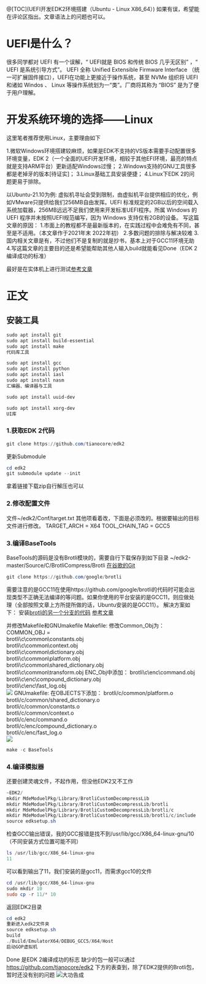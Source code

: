 @[TOC](UEFI开发EDK2环境搭建（Ubuntu - Linux X86_64）)
如果有误，希望能在评论区指出。文章语法上的问题也可以。

# UEFI是什么？

很多同学都对 UEFI 有一个误解，“ UEFI就是 BIOS 和传统 BIOS 几乎无区别” ，“ UEFI 是系统引导方式”。
UEFI 全称 Unified Extensible Firmware Interface （统一可扩展固件接口），UEFI在功能上更接近于操作系统，甚至 NVMe 组织将 UEFI 和诸如 Windos 、 Linux 等操作系统划为一“类”。厂商将其称为 “BIOS” 是为了便于用户理解。

# 开发系统环境的选择——Linux
这里笔者推荐使用Linux，主要理由如下

1.微软Windows环境搭建较麻烦，如果是EDK不支持的VS版本需要手动配置很多环境变量，EDK 2（一个全面的UEFI开发环境，相较于其他EFI环境，最亮的特点就是支持ARM平台）更新适配Windows过慢；
2.Windows支持的GNU工具很多都是老掉牙的版本[待证实]；
3.Linux基础工具安装便捷；
4.Linux下EDK 2的问题更易于排除。

以Ubuntu-21.10为例: 
虚拟机寻址会受到限制，由虚拟机平台提供相应的优化，例如VMware只提供给我们256MB自由发挥。UEFI 标准规定的2GB以后的空间载入系统加载器，256MB远远不足我们使用来开发标准UEFI程序。所属 Windows 的 UEFI 程序并未按照UEFI规范编写，因为 Windows 支持仅有2GB的设备。
写这篇文章的原因：
1.市面上的教程都不是最新版本的，在实践过程中会难免有不同，甚至是不适用。（本文章作于2021年末 2022年初）
2.多数问题的排除与解决较难
3.国内相关文章是有，不过他们不是复制的就是抄书，基本上对于GCC11环境无助
4.写这篇文章的主要目的还是希望能帮助其他人输入build就能看见Done（EDK 2编译成功的标准）

最好是在实体机上进行测试[参考文章](https://blog.csdn.net/r77683962/article/details/118640380)

# 正文

## 安装工具

```powershell
sudo apt install git
sudo apt install build-essential
sudo apt install make
代码库工具

sudo apt install gcc
sudo apt install python
sudo apt install iasl
sudo apt install nasm
汇编器、编译器与工具

sudo apt install uuid-dev

sudo apt install xorg-dev
UI库
```

### 1.获取EDK 2代码

```powershell
git clone https://github.com/tianocore/edk2
```
更新Submodule

```powershell
cd edk2
git submodule update --init
```

拿着链接下载zip自行解压也可以
### 2.修改配置文件
文件~/edk2/Conf/target.txt
其他项看着改，下面是必须改的。根据要输出的目标文件进行修改。
TARGET_ARCH           = X64
TOOL_CHAIN_TAG        = GCC5

### 3.编译BaseTools
BaseTools的源码是没有Brotli模块的，需要自行下载保存到如下目录
~/edk2-master/Source/C/BrotliCompress/Brotli
[在谷歌的Git](https://github.com/google/brotli/blob/666c3280cc11dc433c303d79a83d4ffbdd12cc8d/LICENSE)
```powershell
git clone https://github.com/google/brotli
```
需要注意的是GCC11在使用https://github.com/google/brotli的代码时可能会出现类型不正确无法编译的等问题。如果你使用的平台安装的是GCC11，则应做处理（全部按照文章上方所提所做的话，Ubuntu安装的是GCC11）。
解决方案如下：
安装[brotli的另一个分支的代码](https://github.com/google/brotli/tree/f4153a09f87cbb9c826d8fc12c74642bb2d879ea)
[参考文章](https://github.com/BobCF/edk2/tree/brotli2/BaseTools/Source/C/BrotliCompress)

并修改Makefile和GNUmakefile
Makefile:
修改Common_Obj为：
COMMON_OBJ = \
  brotli\c\common\constants.obj \
  brotli\c\common\context.obj \
  brotli\c\common\dictionary.obj \
  brotli\c\common\platform.obj \
  brotli\c\common\shared_dictionary.obj \
  brotli\c\common\transform.obj
ENC_Obj中添加：
  brotli\c\enc\command.obj \
  brotli\c\enc\compound_dictionary.obj \
  brotli\c\enc\fast_log.obj \
![](https://img-blog.csdnimg.cn/bdf53d188818445aac087811ae5073dd.png?x-oss-process=image/watermark,type_d3F5LXplbmhlaQ,shadow_50,text_Q1NETiBAUHJvc3Blcm91c0ZhbGw=,size_15,color_FFFFFF,t_70,g_se,x_16)
GNUmakefile:
在OBJECTS下添加：
  brotli/c/common/platform.o \
  brotli/c/common/shared_dictionary.o \
  brotli/c/common/constants.o \
  brotli/c/common/context.o \
  brotli/c/enc/command.o \
  brotli/c/enc/compound_dictionary.o \
  brotli/c/enc/fast_log.o \
 ![](https://img-blog.csdnimg.cn/ef3fa848889d4a319e2a556321eb01a1.png?x-oss-process=image/watermark,type_d3F5LXplbmhlaQ,shadow_50,text_Q1NETiBAUHJvc3Blcm91c0ZhbGw=,size_10,color_FFFFFF,t_70,g_se,x_16)
```powershell
make -c BaseTools
```

### 4.编译模拟器
还要创建灵魂文件，不起作用，但没他EDK2又不工作
```powershell
~EDK2/
mkdir MdeModuelPkg/Library/BrotliCustomDecompressLib
mkdir MdeModuelPkg/Library/BrotliCustomDecompressLib/brotli
mkdir MdeModuelPkg/Library/BrotliCustomDecompressLib/brotli/c
mkdir MdeModuelPkg/Library/BrotliCustomDecompressLib/brotli/c/include
source edksetup.sh
```

检查GCC输出错误，我的GCC报错是找不到/usr/lib/gcc/X86_64-linux-gnu/10
（不同安装方式位置可能不同）
```powershell
ls /usr/lib/gcc/X86_64-linux-gnu
11
```

可以看到输出了11，我们安装的是gcc11，而需求gcc10的文件

```powershell
cd /usr/lib/gcc/X86_64-linux-gnu
sudo mkdir 10
sudo cp -r 11/* 10
```
返回EDK2目录

```powershell
cd edk2
重新进入edk2文件夹
source edksetup.sh
build
./Build/EmulatorX64/DEBUG_GCC5/X64/Host
启动GOP虚拟机
```
Done 是EDK 2编译成功的标志
缺少的包一般可以通过 https://github.com/tianocore/edk2 下方的表查到，除了EDK2提供的Brotli包，暂时还没有别的问题
![大功告成](https://img-blog.csdnimg.cn/0364f0c22cea4afcba927872c8c399ba.png?x-oss-process=image/watermark,type_d3F5LXplbmhlaQ,shadow_50,text_Q1NETiBAcXFfMzczMjkwMDM=,size_20,color_FFFFFF,t_70,g_se,x_16)
